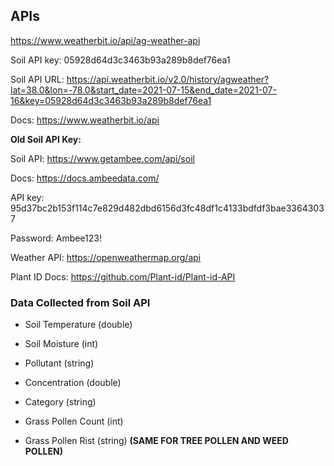 ## APIs

https://www.weatherbit.io/api/ag-weather-api

Soil API key: 05928d64d3c3463b93a289b8def76ea1	

Soil API URL: https://api.weatherbit.io/v2.0/history/agweather?lat=38.0&lon=-78.0&start_date=2021-07-15&end_date=2021-07-16&key=05928d64d3c3463b93a289b8def76ea1

Docs: https://www.weatherbit.io/api

**Old Soil API Key:**

Soil API: https://www.getambee.com/api/soil

Docs: https://docs.ambeedata.com/

API key: 95d37bc2b153f114c7e829d482dbd6156d3fc48df1c4133bdfdf3bae33643037

Password: Ambee123!

Weather API: https://openweathermap.org/api

Plant ID Docs: https://github.com/Plant-id/Plant-id-API

### Data Collected from Soil API
- Soil Temperature (double)
- Soil Moisture (int)

- Pollutant (string)
- Concentration (double)
- Category (string)

- Grass Pollen Count (int)
- Grass Pollen Rist (string)
**(SAME FOR TREE POLLEN AND WEED POLLEN)**
